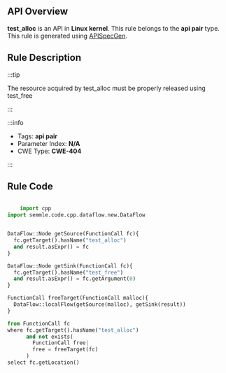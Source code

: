 ---
---


## API Overview
**test_alloc** is an API in **Linux kernel**. This rule belongs to the **api pair** type. This rule is generated using [APISpecGen](../../tools/APISpecGen).
## Rule Description

:::tip

The resource acquired by test_alloc must be properly released using test_free

:::

:::info

- Tags: **api pair**
- Parameter Index: **N/A**
- CWE Type: **CWE-404**

:::

## Rule Code
```python

    import cpp
import semmle.code.cpp.dataflow.new.DataFlow


DataFlow::Node getSource(FunctionCall fc){
  fc.getTarget().hasName("test_alloc")
  and result.asExpr() = fc
}

DataFlow::Node getSink(FunctionCall fc){
  fc.getTarget().hasName("test_free")
  and result.asExpr() = fc.getArgument(0)
}

FunctionCall freeTarget(FunctionCall malloc){
  DataFlow::localFlow(getSource(malloc), getSink(result))
}

from FunctionCall fc
where fc.getTarget().hasName("test_alloc")
      and not exists(
        FunctionCall free| 
        free = freeTarget(fc)
      )
select fc.getLocation()

    
```